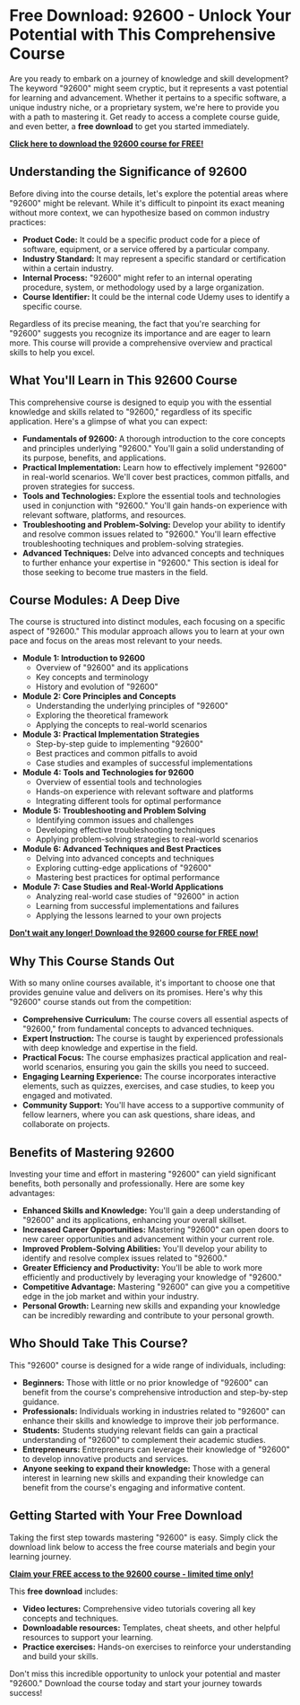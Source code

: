 # Free Download: 92600 - Unlock Your Potential with This Comprehensive Course

Are you ready to embark on a journey of knowledge and skill development? The keyword "92600" might seem cryptic, but it represents a vast potential for learning and advancement. Whether it pertains to a specific software, a unique industry niche, or a proprietary system, we're here to provide you with a path to mastering it. Get ready to access a complete course guide, and even better, a **free download** to get you started immediately.

[**Click here to download the 92600 course for FREE!**](https://udemywork.com/92600)

## Understanding the Significance of 92600

Before diving into the course details, let's explore the potential areas where "92600" might be relevant. While it's difficult to pinpoint its exact meaning without more context, we can hypothesize based on common industry practices:

*   **Product Code:** It could be a specific product code for a piece of software, equipment, or a service offered by a particular company.
*   **Industry Standard:** It may represent a specific standard or certification within a certain industry.
*   **Internal Process:** "92600" might refer to an internal operating procedure, system, or methodology used by a large organization.
*   **Course Identifier:** It could be the internal code Udemy uses to identify a specific course.

Regardless of its precise meaning, the fact that you're searching for "92600" suggests you recognize its importance and are eager to learn more. This course will provide a comprehensive overview and practical skills to help you excel.

## What You'll Learn in This 92600 Course

This comprehensive course is designed to equip you with the essential knowledge and skills related to "92600," regardless of its specific application. Here's a glimpse of what you can expect:

*   **Fundamentals of 92600:** A thorough introduction to the core concepts and principles underlying "92600." You'll gain a solid understanding of its purpose, benefits, and applications.
*   **Practical Implementation:** Learn how to effectively implement "92600" in real-world scenarios. We'll cover best practices, common pitfalls, and proven strategies for success.
*   **Tools and Technologies:** Explore the essential tools and technologies used in conjunction with "92600." You'll gain hands-on experience with relevant software, platforms, and resources.
*   **Troubleshooting and Problem-Solving:** Develop your ability to identify and resolve common issues related to "92600." You'll learn effective troubleshooting techniques and problem-solving strategies.
*   **Advanced Techniques:** Delve into advanced concepts and techniques to further enhance your expertise in "92600." This section is ideal for those seeking to become true masters in the field.

## Course Modules: A Deep Dive

The course is structured into distinct modules, each focusing on a specific aspect of "92600." This modular approach allows you to learn at your own pace and focus on the areas most relevant to your needs.

*   **Module 1: Introduction to 92600**
    *   Overview of "92600" and its applications
    *   Key concepts and terminology
    *   History and evolution of "92600"
*   **Module 2: Core Principles and Concepts**
    *   Understanding the underlying principles of "92600"
    *   Exploring the theoretical framework
    *   Applying the concepts to real-world scenarios
*   **Module 3: Practical Implementation Strategies**
    *   Step-by-step guide to implementing "92600"
    *   Best practices and common pitfalls to avoid
    *   Case studies and examples of successful implementations
*   **Module 4: Tools and Technologies for 92600**
    *   Overview of essential tools and technologies
    *   Hands-on experience with relevant software and platforms
    *   Integrating different tools for optimal performance
*   **Module 5: Troubleshooting and Problem Solving**
    *   Identifying common issues and challenges
    *   Developing effective troubleshooting techniques
    *   Applying problem-solving strategies to real-world scenarios
*   **Module 6: Advanced Techniques and Best Practices**
    *   Delving into advanced concepts and techniques
    *   Exploring cutting-edge applications of "92600"
    *   Mastering best practices for optimal performance
*   **Module 7: Case Studies and Real-World Applications**
    *   Analyzing real-world case studies of "92600" in action
    *   Learning from successful implementations and failures
    *   Applying the lessons learned to your own projects

[**Don't wait any longer! Download the 92600 course for FREE now!**](https://udemywork.com/92600)

## Why This Course Stands Out

With so many online courses available, it's important to choose one that provides genuine value and delivers on its promises. Here's why this "92600" course stands out from the competition:

*   **Comprehensive Curriculum:** The course covers all essential aspects of "92600," from fundamental concepts to advanced techniques.
*   **Expert Instruction:** The course is taught by experienced professionals with deep knowledge and expertise in the field.
*   **Practical Focus:** The course emphasizes practical application and real-world scenarios, ensuring you gain the skills you need to succeed.
*   **Engaging Learning Experience:** The course incorporates interactive elements, such as quizzes, exercises, and case studies, to keep you engaged and motivated.
*   **Community Support:** You'll have access to a supportive community of fellow learners, where you can ask questions, share ideas, and collaborate on projects.

## Benefits of Mastering 92600

Investing your time and effort in mastering "92600" can yield significant benefits, both personally and professionally. Here are some key advantages:

*   **Enhanced Skills and Knowledge:** You'll gain a deep understanding of "92600" and its applications, enhancing your overall skillset.
*   **Increased Career Opportunities:** Mastering "92600" can open doors to new career opportunities and advancement within your current role.
*   **Improved Problem-Solving Abilities:** You'll develop your ability to identify and resolve complex issues related to "92600."
*   **Greater Efficiency and Productivity:** You'll be able to work more efficiently and productively by leveraging your knowledge of "92600."
*   **Competitive Advantage:** Mastering "92600" can give you a competitive edge in the job market and within your industry.
*   **Personal Growth:** Learning new skills and expanding your knowledge can be incredibly rewarding and contribute to your personal growth.

## Who Should Take This Course?

This "92600" course is designed for a wide range of individuals, including:

*   **Beginners:** Those with little or no prior knowledge of "92600" can benefit from the course's comprehensive introduction and step-by-step guidance.
*   **Professionals:** Individuals working in industries related to "92600" can enhance their skills and knowledge to improve their job performance.
*   **Students:** Students studying relevant fields can gain a practical understanding of "92600" to complement their academic studies.
*   **Entrepreneurs:** Entrepreneurs can leverage their knowledge of "92600" to develop innovative products and services.
*   **Anyone seeking to expand their knowledge:** Those with a general interest in learning new skills and expanding their knowledge can benefit from the course's engaging and informative content.

## Getting Started with Your Free Download

Taking the first step towards mastering "92600" is easy. Simply click the download link below to access the free course materials and begin your learning journey.

[**Claim your FREE access to the 92600 course - limited time only!**](https://udemywork.com/92600)

This **free download** includes:

*   **Video lectures:** Comprehensive video tutorials covering all key concepts and techniques.
*   **Downloadable resources:** Templates, cheat sheets, and other helpful resources to support your learning.
*   **Practice exercises:** Hands-on exercises to reinforce your understanding and build your skills.

Don't miss this incredible opportunity to unlock your potential and master "92600." Download the course today and start your journey towards success!
